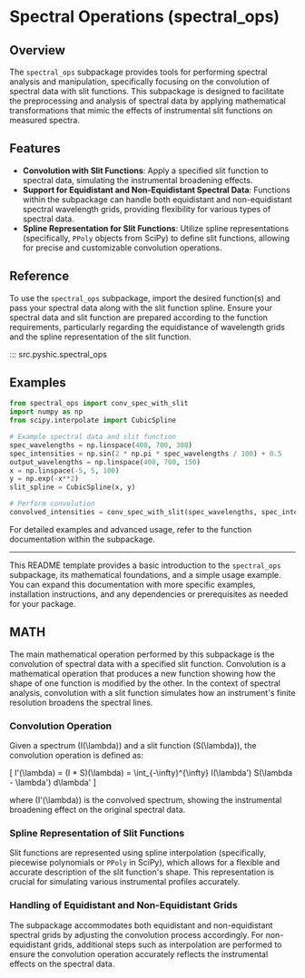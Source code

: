 # Spectral Operations (spectral_ops)

## Overview

The `spectral_ops` subpackage provides tools for performing spectral analysis and manipulation, specifically focusing on the convolution of spectral data with slit functions. This subpackage is designed to facilitate the preprocessing and analysis of spectral data by applying mathematical transformations that mimic the effects of instrumental slit functions on measured spectra.

## Features

- **Convolution with Slit Functions**: Apply a specified slit function to spectral data, simulating the instrumental broadening effects.
- **Support for Equidistant and Non-Equidistant Spectral Data**: Functions within the subpackage can handle both equidistant and non-equidistant spectral wavelength grids, providing flexibility for various types of spectral data.
- **Spline Representation for Slit Functions**: Utilize spline representations (specifically, `PPoly` objects from SciPy) to define slit functions, allowing for precise and customizable convolution operations.


## Reference

To use the `spectral_ops` subpackage, import the desired function(s) and pass your spectral data along with the slit function spline. Ensure your spectral data and slit function are prepared according to the function requirements, particularly regarding the equidistance of wavelength grids and the spline representation of the slit function.

::: src.pyshic.spectral_ops

## Examples

```python
from spectral_ops import conv_spec_with_slit
import numpy as np
from scipy.interpolate import CubicSpline

# Example spectral data and slit function
spec_wavelengths = np.linspace(400, 700, 300)
spec_intensities = np.sin(2 * np.pi * spec_wavelengths / 100) + 0.5
output_wavelengths = np.linspace(400, 700, 150)
x = np.linspace(-5, 5, 100)
y = np.exp(-x**2)
slit_spline = CubicSpline(x, y)

# Perform convolution
convolved_intensities = conv_spec_with_slit(spec_wavelengths, spec_intensities, output_wavelengths, slit_spline)
```

For detailed examples and advanced usage, refer to the function documentation within the subpackage.

---

This README template provides a basic introduction to the `spectral_ops` subpackage, its mathematical foundations, and a simple usage example. You can expand this documentation with more specific examples, installation instructions, and any dependencies or prerequisites as needed for your package.

## MATH

The main mathematical operation performed by this subpackage is the convolution of spectral data with a specified slit function. Convolution is a mathematical operation that produces a new function showing how the shape of one function is modified by the other. In the context of spectral analysis, convolution with a slit function simulates how an instrument's finite resolution broadens the spectral lines.

### Convolution Operation

Given a spectrum \(I(\lambda)\) and a slit function \(S(\lambda)\), the convolution operation is defined as:

\[ I'(\lambda) = (I * S)(\lambda) = \int_{-\infty}^{\infty} I(\lambda') S(\lambda - \lambda') d\lambda' \]

where \(I'(\lambda)\) is the convolved spectrum, showing the instrumental broadening effect on the original spectral data.

### Spline Representation of Slit Functions

Slit functions are represented using spline interpolation (specifically, piecewise polynomials or `PPoly` in SciPy), which allows for a flexible and accurate description of the slit function's shape. This representation is crucial for simulating various instrumental profiles accurately.

### Handling of Equidistant and Non-Equidistant Grids

The subpackage accommodates both equidistant and non-equidistant spectral grids by adjusting the convolution process accordingly. For non-equidistant grids, additional steps such as interpolation are performed to ensure the convolution operation accurately reflects the instrumental effects on the spectral data.